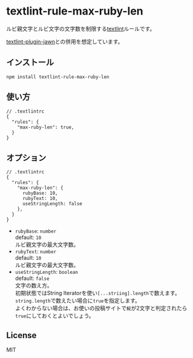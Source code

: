 # textlint-rule-max-ruby-len

ルビ親文字とルビ文字の文字数を制限する[textlint](https://github.com/textlint/textlint)ルールです。

[textlint-plugin-jawn](https://github.com/matori/textlint-plugin-jawn)との併用を想定しています。

## インストール

```
npm install textlint-rule-max-ruby-len
```

## 使い方

```json5
// .textlintrc
{
  "rules": {
    "max-ruby-len": true,
  }
}
```

## オプション

```json5
// .textlintrc
{
  "rules": {
    "max-ruby-len": {
      rubyBase: 10,
      rubyText: 10,
      useStringLength: false
    },
  }
}
```

- `rubyBase`: `number`  
  default: `10`  
  ルビ親文字の最大文字数。
- `rubyText`: `number`  
  default: `10`  
  ルビ親文字の最大文字数。
- `useStringLength`: `boolean`  
  default: `false`  
  文字の数え方。  
  初期状態ではString Iteratorを使い`[...striing].length`で数えます。  
  `string.length`で数えたい場合に`true`を指定します。  
  よくわからない場合は、お使いの投稿サイトで`𩸽`が2文字と判定されたら`true`にしておくとよいでしょう。

## License

MIT
